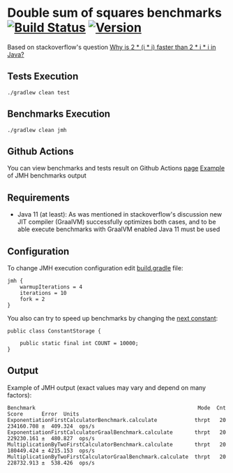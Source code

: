 # Double sum of squares benchmarks [![Build Status](https://travis-ci.com/igabaydulin/double-sum-of-squares-jmh.svg?branch=master)](https://travis-ci.com/igabaydulin/double-sum-of-squares-jmh) [![Version](https://img.shields.io/badge/version-0.1-color.svg)](https://github.com/igabaydulin/double-sum-of-squares-jmh/releases/tag/0.1)
Based on stackoverflow's question [Why is 2 * (i * i) faster than 2 * i * i in Java?](https://stackoverflow.com/questions/53452713/why-is-2-i-i-faster-than-2-i-i-in-java)

## Tests Execution
```
./gradlew clean test
```

## Benchmarks Execution
```
./gradlew clean jmh
```

## Github Actions
You can view benchmarks and tests result on Github Actions [page](https://github.com/igabaydulin/double-sum-of-squares-jmh/actions)
[Example](https://github.com/igabaydulin/double-sum-of-squares-jmh/runs/52401832) of JMH benchmarks output

## Requirements
- Java 11 (at least): As was mentioned in stackoverflow's discussion new JIT compiler (GraalVM) successfully optimizes
both cases, and to be able execute benchmarks with GraalVM enabled Java 11 must be used

## Configuration
To change JMH execution configuration edit [build.gradle](https://github.com/igabaydulin/double-sum-of-squares-jmh/blob/master/build.gradle#L33) file:
```
jmh {
    warmupIterations = 4
    iterations = 10
    fork = 2
}
```

You also can try to speed up benchmarks by changing the [next constant](https://github.com/igabaydulin/double-sum-of-squares-jmh/blob/master/src/jmh/java/com/github/igabaydulin/jmh/samples/math/utils/ConstantStorage.java):
```
public class ConstantStorage {

    public static final int COUNT = 10000;
}
```

## Output
Example of JMH output (exact values may vary and depend on many factors):
```
Benchmark                                                    Mode  Cnt       Score      Error  Units
ExponentiationFirstCalculatorBenchmark.calculate            thrpt   20  234160.708 ±  409.324  ops/s
ExponentiationFirstCalculatorGraalBenchmark.calculate       thrpt   20  229230.161 ±  480.827  ops/s
MultiplicationByTwoFirstCalculatorBenchmark.calculate       thrpt   20  180449.424 ± 4215.153  ops/s
MultiplicationByTwoFirstCalculatorGraalBenchmark.calculate  thrpt   20  228732.913 ±  538.426  ops/s
```
